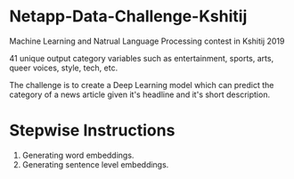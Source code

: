 # Netapp-Data-Challenge-Kshitij
Machine Learning and Natrual Language Processing contest in Kshitij 2019

41 unique output category variables such as entertainment, sports, arts, queer voices, style, tech, etc.

The challenge is to create a Deep Learning model which can predict the category of a news article given it's headline and it's short description.


# Stepwise Instructions
1. Generating word embeddings.
2. Generating sentence level embeddings.
